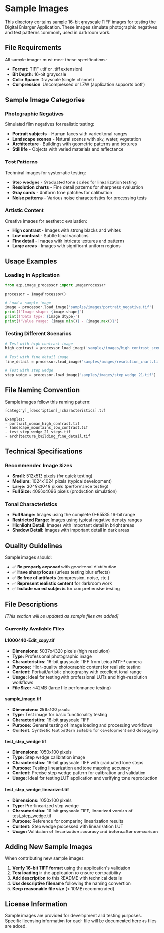 # Sample Images

This directory contains sample 16-bit grayscale TIFF images for testing the Digital Enlarger Application. These images simulate photographic negatives and test patterns commonly used in darkroom work.

## File Requirements

All sample images must meet these specifications:
- **Format:** TIFF (.tif or .tiff extension)
- **Bit Depth:** 16-bit grayscale
- **Color Space:** Grayscale (single channel)
- **Compression:** Uncompressed or LZW (application supports both)

## Sample Image Categories

### Photographic Negatives
Simulated film negatives for realistic testing:
- **Portrait subjects** - Human faces with varied tonal ranges
- **Landscape scenes** - Natural scenes with sky, water, vegetation
- **Architecture** - Buildings with geometric patterns and textures
- **Still life** - Objects with varied materials and reflectance

### Test Patterns
Technical images for systematic testing:
- **Step wedges** - Graduated tone scales for linearization testing
- **Resolution charts** - Fine detail patterns for sharpness evaluation
- **Gray cards** - Uniform tone patches for calibration
- **Noise patterns** - Various noise characteristics for processing tests

### Artistic Content
Creative images for aesthetic evaluation:
- **High contrast** - Images with strong blacks and whites
- **Low contrast** - Subtle tonal variations
- **Fine detail** - Images with intricate textures and patterns
- **Large areas** - Images with significant uniform regions

## Usage Examples

### Loading in Application
```python
from app.image_processor import ImageProcessor

processor = ImageProcessor()

# Load a sample image
image = processor.load_image('samples/images/portrait_negative.tif')
print(f'Image shape: {image.shape}')
print(f'Data type: {image.dtype}')
print(f'Value range: {image.min()} - {image.max()}')
```

### Testing Different Scenarios
```python
# Test with high contrast image
high_contrast = processor.load_image('samples/images/high_contrast_scene.tif')

# Test with fine detail image  
fine_detail = processor.load_image('samples/images/resolution_chart.tif')

# Test with step wedge
step_wedge = processor.load_image('samples/images/step_wedge_21.tif')
```

## File Naming Convention

Sample images follow this naming pattern:
```
[category]_[description]_[characteristics].tif

Examples:
- portrait_woman_high_contrast.tif
- landscape_mountains_low_contrast.tif
- test_step_wedge_21_steps.tif
- architecture_building_fine_detail.tif
```

## Technical Specifications

### Recommended Image Sizes
- **Small:** 512x512 pixels (for quick testing)
- **Medium:** 1024x1024 pixels (typical development)
- **Large:** 2048x2048 pixels (performance testing)
- **Full Size:** 4096x4096 pixels (production simulation)

### Tonal Characteristics
- **Full Range:** Images using the complete 0-65535 16-bit range
- **Restricted Range:** Images using typical negative density ranges
- **Highlight Detail:** Images with important detail in bright areas
- **Shadow Detail:** Images with important detail in dark areas

## Quality Guidelines

Sample images should:
- ✅ **Be properly exposed** with good tonal distribution
- ✅ **Have sharp focus** (unless testing blur effects)
- ✅ **Be free of artifacts** (compression, noise, etc.)
- ✅ **Represent realistic content** for darkroom work
- ✅ **Include varied subjects** for comprehensive testing

## File Descriptions

*[This section will be updated as sample files are added]*

### Currently Available Files

#### **L1000440-Edit_copy.tif**
- **Dimensions:** 5037x4320 pixels (high resolution)
- **Type:** Professional photographic image
- **Characteristics:** 16-bit grayscale TIFF from Leica M11-P camera
- **Purpose:** High-quality photographic content for realistic testing
- **Content:** Portrait/artistic photography with excellent tonal range
- **Usage:** Ideal for testing with professional LUTs and high-resolution workflows
- **File Size:** ~42MB (large file performance testing)

#### **sample_image.tif**
- **Dimensions:** 256x100 pixels
- **Type:** Test image for basic functionality testing
- **Characteristics:** 16-bit grayscale TIFF
- **Purpose:** General testing of image loading and processing workflows
- **Content:** Synthetic test pattern suitable for development and debugging

#### **test_step_wedge.tif**
- **Dimensions:** 1050x100 pixels  
- **Type:** Step wedge calibration image
- **Characteristics:** 16-bit grayscale TIFF with graduated tone steps
- **Purpose:** Testing linearization and tone mapping accuracy
- **Content:** Precise step wedge pattern for calibration and validation
- **Usage:** Ideal for testing LUT application and verifying tone reproduction

#### **test_step_wedge_linearized.tif**
- **Dimensions:** 1050x100 pixels
- **Type:** Pre-linearized step wedge
- **Characteristics:** 16-bit grayscale TIFF, linearized version of test_step_wedge.tif
- **Purpose:** Reference for comparing linearization results
- **Content:** Step wedge processed with linearization LUT
- **Usage:** Validation of linearization accuracy and before/after comparison

## Adding New Sample Images

When contributing new sample images:

1. **Verify 16-bit TIFF format** using the application's validation
2. **Test loading** in the application to ensure compatibility
3. **Add description** to this README with technical details
4. **Use descriptive filename** following the naming convention
5. **Keep reasonable file size** (< 10MB recommended)

## License Information

Sample images are provided for development and testing purposes. Specific licensing information for each file will be documented here as files are added.

